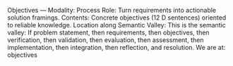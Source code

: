 Objectives — Modality: Process
Role: Turn requirements into actionable solution framings.
Contents: Concrete objectives (12 D sentences) oriented to reliable knowledge.
Location along Semantic Valley: This is the semantic valley:  If problem statement, then requirements, then objectives, then verification, then validation, then evaluation, then assessment, then implementation, then integration, then reflection, and resolution.  We are at: objectives

